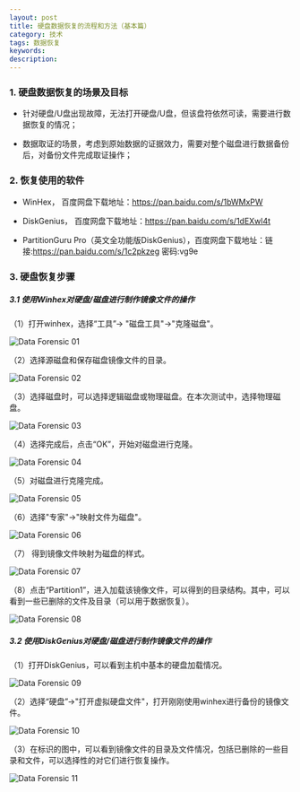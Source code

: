 ```yaml
---
layout: post
title: 硬盘数据恢复的流程和方法（基本篇）
category: 技术
tags: 数据恢复
keywords:
description:
---
```


### 1. 硬盘数据恢复的场景及目标

* 针对硬盘/U盘出现故障，无法打开硬盘/U盘，但该盘符依然可读，需要进行数据恢复的情况；

* 数据取证的场景，考虑到原始数据的证据效力，需要对整个磁盘进行数据备份后，对备份文件完成取证操作；

### 2. 恢复使用的软件

* WinHex， 百度网盘下载地址：https://pan.baidu.com/s/1bWMxPW

* DiskGenius， 百度网盘下载地址：https://pan.baidu.com/s/1dEXwl4t

* PartitionGuru Pro（英文全功能版DiskGenius），百度网盘下载地址：链接:https://pan.baidu.com/s/1c2pkzeg 密码:vg9e

### 3. 硬盘恢复步骤

##### 3.1 使用Winhex对硬盘/磁盘进行制作镜像文件的操作

（1）打开winhex，选择“工具”-> "磁盘工具"->"克隆磁盘"。

![Data Forensic 01]({{site.CDN_PATH}}/public/image/20170319-Recovery-The-File-01.png)

（2）选择源磁盘和保存磁盘镜像文件的目录。

![Data Forensic 02]({{site.CDN_PATH}}/public/image/20170319-Recovery-The-File-02.png)

（3）选择磁盘时，可以选择逻辑磁盘或物理磁盘。在本次测试中，选择物理磁盘。

![Data Forensic 03]({{site.CDN_PATH}}/public/image/20170319-Recovery-The-File-03.png)

（4）选择完成后，点击“OK”，开始对磁盘进行克隆。

![Data Forensic 04]({{site.CDN_PATH}}/public/image/20170319-Recovery-The-File-04.png)

（5）对磁盘进行克隆完成。

![Data Forensic 05]({{site.CDN_PATH}}/public/image/20170319-Recovery-The-File-05.png)

（6）选择"专家"->"映射文件为磁盘"。

![Data Forensic 06]({{site.CDN_PATH}}/public/image/20170319-Recovery-The-File-06.png)

（7） 得到镜像文件映射为磁盘的样式。

![Data Forensic 07]({{site.CDN_PATH}}/public/image/20170319-Recovery-The-File-07.png)

（8）点击“Partition1”，进入加载该镜像文件，可以得到的目录结构。其中，可以看到一些已删除的文件及目录（可以用于数据恢复）。

![Data Forensic 08]({{site.CDN_PATH}}/public/image/20170319-Recovery-The-File-08.png)
 
##### 3.2 使用DiskGenius对硬盘/磁盘进行制作镜像文件的操作

（1）打开DiskGenius，可以看到主机中基本的硬盘加载情况。

![Data Forensic 09]({{site.CDN_PATH}}/public/image/20170319-Recovery-The-File-09.png)
 
（2）选择“硬盘”->"打开虚拟硬盘文件"，打开刚刚使用winhex进行备份的镜像文件。

![Data Forensic 10]({{site.CDN_PATH}}/public/image/20170319-Recovery-The-File-10.png)

（3）在标识的图中，可以看到镜像文件的目录及文件情况，包括已删除的一些目录和文件，可以选择性的对它们进行恢复操作。

![Data Forensic 11]({{site.CDN_PATH}}/public/image/20170319-Recovery-The-File-11.png)
